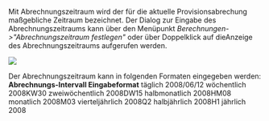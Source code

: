 Mit Abrechnungszeitraum wird der für die aktuelle Provisionsabrechung maßgebliche Zeitraum bezeichnet. Der Dialog zur Eingabe des Abrechnungszeitraums kann über den Menüpunkt _Berechnungen-&gt;"Abrechnungszeitraum festlegen"_ oder über Doppelklick auf dieAnzeige des Abrechnungszeitraums aufgerufen werden.

![](http://xpecto.github.io/docs/img/img_1423815625893.png)

Der Abrechnungszeitraum kann in folgenden Formaten eingegeben werden:
**Abrechnungs-Intervall Eingabeformat**
täglich 2008/06/12
wöchentlich 2008KW30
zweiwöchentlich 2008DW15
halbmonatlich 2008HM08
monatlich 2008M03
vierteljährlich 2008Q2
halbjährlich 2008H1
jährlich 2008
